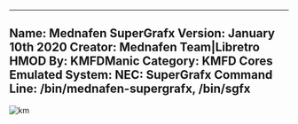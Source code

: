 -----------------------
Name: Mednafen SuperGrafx
Version: January 10th 2020
Creator: Mednafen Team|Libretro
HMOD By: KMFDManic
Category: KMFD Cores
Emulated System: NEC: SuperGrafx
Command Line: /bin/mednafen-supergrafx, /bin/sgfx
-----------------------
![km](https://i.imgur.com/2ofVtRr.png)
